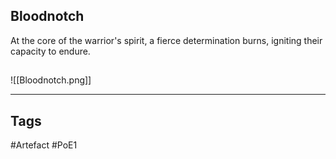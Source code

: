 ## Bloodnotch
At the core of the warrior's spirit,
a fierce determination burns,
igniting their capacity to endure.
##
![[Bloodnotch.png]]

---
## Tags
#Artefact
#PoE1